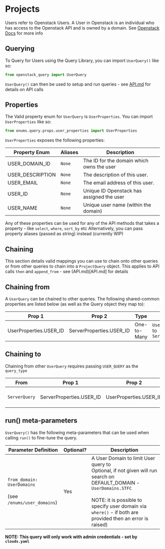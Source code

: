 # Projects
Users refer to Openstack Users. A User in Openstack is an individual who has access to the Openstack API and is owned
by a domain.
See [Openstack Docs](https://docs.openstack.org/api-ref/identity/v3/index.html#users) for more info

## Querying

To Query for Users using the Query Library, you can import `UserQuery()` like so:

```python
from openstack_query import UserQuery
```

`UserQuery()` can then be used to setup and run queries - see [API.md](API.md) for details on API calls

## Properties

The Valid property enum for `UserQuery` is `UserProperties`. You can import `UserProperties` like so:

```python
from enums.query.props.user_properties import UserProperties
```

`UserProperties` exposes the following properties:

| Property Enum    | Aliases | Description                               |
|------------------|---------|-------------------------------------------|
| USER_DOMAIN_ID   | `None`  | The ID for the domain which owns the user |
| USER_DESCRIPTION | `None`  | The description of this user.             |
| USER_EMAIL       | `None`  | The email address of this user.           |
| USER_ID          | `None`  | Unique ID Openstack has assigned the user |
| USER_NAME        | `None`  | Unique user name (within the domain)      |


Any of these properties can be used for any of the API methods that takes a property - like `select`, `where`, `sort_by` etc
Alternatively, you can pass property aliases (passed as string) instead (currently WIP)

## Chaining
This section details valid mappings you can use to chain onto other queries or from other queries to chain into a `ProjectQuery` object.
This applies to API calls `then` and `append_from` - see (API.md)[API.md] for details


## Chaining from
A `UserQuery` can be chained to other queries.
The following shared-common properties are listed below (as well as the Query object they map to):

| Prop 1                 | Prop 2                   | Type        | Maps                         |
|------------------------|--------------------------|-------------|------------------------------|
| UserProperties.USER_ID | ServerProperties.USER_ID | One-to-Many | `UserQuery` to `ServerQuery` |


## Chaining to
Chaining from other `UserQuery` requires passing `USER_QUERY` as the `query_type`

| From          | Prop 1                   | Prop 2                 | Type        | Documentation            |
|---------------|--------------------------|------------------------|-------------|--------------------------|
| `ServerQuery` | ServerProperties.USER_ID | UserProperties.USER_ID | Many-to-One | [SERVERS.md](SERVERS.md) |


## run() meta-parameters

`UserQuery()` has the following meta-parameters that can be used when calling `run()` to fine-tune the query.

| Parameter Definition                                             | Optional? | Description                                                                                                                                                                                                                                  |
|------------------------------------------------------------------|-----------|----------------------------------------------------------------------------------------------------------------------------------------------------------------------------------------------------------------------------------------------|
| `from_domain: UserDomains` <br/><br/>(see `/enums/user_domains`) | Yes       | A User Domain to limit User query to<br/>Optional, if not given will run search on DEFAULT_DOMAIN - `UserDomains.STFC` <br/><br /> NOTE: it is possible to specify user domain via `where()` - if both are provided then an error is raised) |

**NOTE: This query will only work with admin credentials - set by `clouds.yaml`**
